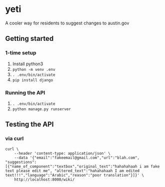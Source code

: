# yeti

A cooler way for residents to suggest changes to austin.gov

## Getting started

### 1-time setup

1. Install python3
2. `python -m venv .env`
3. `. .env/bin/activate`
4. `pip install django`

### Running the API

1. `. .env/bin/activate`
2. `python manage.py runserver`

## Testing the API

### via curl

```
curl \
    --header 'content-type: application/json' \
    --data '{"email":"fakeemail@gmail.com","url":"blah.com", "suggestions":[{"name_of_component":"textbox","original_text":"hahahahaah i am fake text please edit me", "altered_text":"hahahahaah I am edited text!!!","language":"Arabic","reason":"poor translation"}]}' \
    http://localhost:8000/wiki/
```
